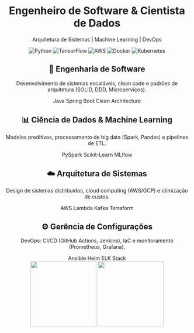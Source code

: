 

<div align="center">


<!-- Banner Principal -->
<div class="banner">
  <h1>Engenheiro de Software & Cientista de Dados</h1>
  <p>Arquitetura de Sistemas | Machine Learning | DevOps</p>
</div>

<!-- Badges de Habilidades -->
<p>
  <img src="https://img.shields.io/badge/Python-3776AB?style=for-the-badge&logo=python&logoColor=white" alt="Python">
  <img src="https://img.shields.io/badge/TensorFlow-FF6F00?style=for-the-badge&logo=tensorflow&logoColor=white" alt="TensorFlow">
  <img src="https://img.shields.io/badge/AWS-232F3E?style=for-the-badge&logo=amazon-aws&logoColor=white" alt="AWS">
  <img src="https://img.shields.io/badge/Docker-2496ED?style=for-the-badge&logo=docker&logoColor=white" alt="Docker">
  <img src="https://img.shields.io/badge/Kubernetes-326CE5?style=for-the-badge&logo=kubernetes&logoColor=white" alt="Kubernetes">
</p>

<!-- Seções Especializadas -->
<div class="section">
  <h2>🔧 Engenharia de Software</h2>
  <p>Desenvolvimento de sistemas escaláveis, clean code e padrões de arquitetura (SOLID, DDD, Microserviços).</p>
  <span class="badge">Java</span>
  <span class="badge">Spring Boot</span>
  <span class="badge">Clean Architecture</span>
</div>

<div class="section">
  <h2>📊 Ciência de Dados & Machine Learning</h2>
  <p>Modelos preditivos, processamento de big data (Spark, Pandas) e pipelines de ETL.</p>
  <span class="badge">PySpark</span>
  <span class="badge">Scikit-Learn</span>
  <span class="badge">MLflow</span>
</div>

<div class="section">
  <h2>☁️ Arquitetura de Sistemas</h2>
  <p>Design de sistemas distribuídos, cloud computing (AWS/GCP) e otimização de custos.</p>
  <span class="badge">AWS Lambda</span>
  <span class="badge">Kafka</span>
  <span class="badge">Terraform</span>
</div>

<div class="section">
  <h2>⚙️ Gerência de Configurações</h2>
  <p>DevOps: CI/CD (GitHub Actions, Jenkins), IaC e monitoramento (Prometheus, Grafana).</p>
  <span class="badge">Ansible</span>
  <span class="badge">Helm</span>
  <span class="badge">ELK Stack</span>
</div>

<!-- Estatísticas do GitHub -->
<img height="180em" src="https://github-readme-stats.vercel.app/api?username=daSilvaengineerR&show_icons=true&theme=dark&hide_border=true" />
<img height="180em" src="https://github-readme-stats.vercel.app/api/top-langs/?username=daSilvaengineer&layout=compact&theme=dark&hide_border=true" />

<!-- Snake Animation (opcional) -->

</div>

